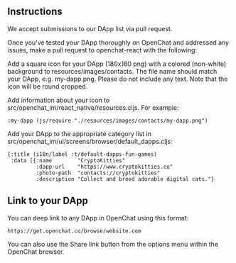 ## Instructions
We accept submissions to our DApp list via pull request.

Once you’ve tested your DApp thoroughly on OpenChat and addressed any issues, make a pull request to openchat-react with the following:

Add a square icon for your DApp (180x180 png) with a colored (non-white) background to resources/images/contacts. The file name should match your DApp, e.g. my-dapp.png. Please do not include any text. Note that the icon will be round cropped.

Add information about your icon to src/openchat_im/react_native/resources.cljs. For example:
```
:my-dapp (js/require "./resources/images/contacts/my-dapp.png")
```

Add your DApp to the appropriate category list in src/openchat_im/ui/screens/browser/default_dapps.cljs:
```
{:title (i18n/label :t/default-dapps-fun-games)
 :data [{:name        "CryptoKitties"
         :dapp-url    "https://www.cryptokitties.co"
         :photo-path  "contacts://cryptokitties"
         :description "Collect and breed adorable digital cats."}
```

## Link to your DApp
You can deep link to any DApp in OpenChat using this format:
```
https://get.openchat.co/browse/website.com
```
You can also use the Share link button from the options menu within the OpenChat browser.
